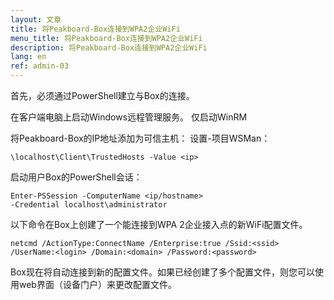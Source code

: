 ```yaml
---
layout: 文章
title: 将Peakboard-Box连接到WPA2企业WiFi
menu_title: 将Peakboard-Box连接到WPA2企业WiFi
description: 将Peakboard-Box连接到WPA2企业WiFi
lang: en
ref: admin-03
---
```


首先，必须通过PowerShell建立与Box的连接。

在客户端电脑上启动Windows远程管理服务。
仅启动WinRM

将Peakboard-Box的IP地址添加为可信主机：
设置-项目WSMan：

```
\localhost\Client\TrustedHosts -Value <ip>
```

启动用户Box的PowerShell会话：

```
Enter-PSSession -ComputerName <ip/hostname>
-Credential localhost\administrator
```

以下命令在Box上创建了一个能连接到WPA 2企业接入点的新WiFi配置文件。

```
netcmd /ActionType:ConnectName /Enterprise:true /Ssid:<ssid>
/UserName:<login> /Domain:<domain> /Password:<password>
```

Box现在将自动连接到新的配置文件。如果已经创建了多个配置文件，则您可以使用web界面（设备门户）来更改配置文件。

